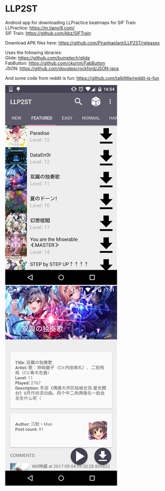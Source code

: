 # LLP2ST
Android app for downloading LLPractice beatmaps for SIF Train<br />
LLPractice: https://m.tianyi9.com/<br />
SIF Train: https://github.com/kbz/SIFTrain

Download APK files here: https://github.com/Piranhaplant/LLP2ST/releases

Uses the following libraries:<br />
Glide: https://github.com/bumptech/glide<br />
FabButton: https://github.com/ckurtm/FabButton<br />
JSON: https://github.com/douglascrockford/JSON-java

And some code from reddit is fun: https://github.com/talklittle/reddit-is-fun

![Main screen](screenshots/main.png "Main screen") ![Song screen](screenshots/song.png "Song screen")
